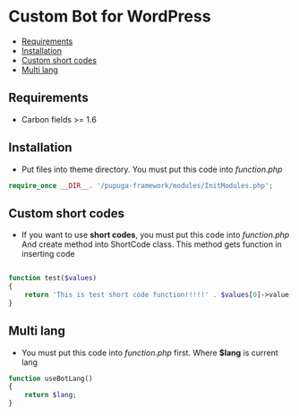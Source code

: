 # Custom Bot for WordPress

* [Requirements](#requirements)
* [Installation](#installation)
* [Custom short codes](#custom-short-codes)
* [Multi lang](#multi-lang)

## Requirements
* Carbon fields >= 1.6

## Installation
* Put files into theme directory. You must put this code into *function.php*
```php
require_once __DIR__. '/pupuga-framework/modules/InitModules.php';
```

## Custom short codes
* If you want to use **short codes**, you must put this code into *function.php*
And create method into ShortCode class. This method gets function in inserting code
```php

function test($values) 
{
    return 'This is test short code function!!!!!' . $values[0]->value;
}
```

## Multi lang 
* You must put this code into *function.php* first. Where **$lang** is current lang
```php
function useBotLang() 
{
    return $lang;
}
```